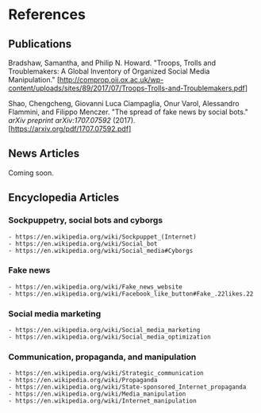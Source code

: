 # References

## Publications
Bradshaw, Samantha, and Philip N. Howard. "Troops, Trolls and Troublemakers: A Global Inventory of Organized Social Media Manipulation." [http://comprop.oii.ox.ac.uk/wp-content/uploads/sites/89/2017/07/Troops-Trolls-and-Troublemakers.pdf]

Shao, Chengcheng, Giovanni Luca Ciampaglia, Onur Varol, Alessandro Flammini, and Filippo Menczer. "The spread of fake news by social bots." _arXiv preprint arXiv:1707.07592_ (2017). [https://arxiv.org/pdf/1707.07592.pdf]

## News Articles
Coming soon.

## Encyclopedia Articles
### Sockpuppetry, social bots and cyborgs
    - https://en.wikipedia.org/wiki/Sockpuppet_(Internet)
    - https://en.wikipedia.org/wiki/Social_bot
    - https://en.wikipedia.org/wiki/Social_media#Cyborgs
### Fake news
    - https://en.wikipedia.org/wiki/Fake_news_website
    - https://en.wikipedia.org/wiki/Facebook_like_button#Fake_.22likes.22
### Social media marketing
    - https://en.wikipedia.org/wiki/Social_media_marketing
    - https://en.wikipedia.org/wiki/Social_media_optimization
### Communication, propaganda, and manipulation
    - https://en.wikipedia.org/wiki/Strategic_communication
    - https://en.wikipedia.org/wiki/Propaganda
    - https://en.wikipedia.org/wiki/State-sponsored_Internet_propaganda
    - https://en.wikipedia.org/wiki/Media_manipulation
    - https://en.wikipedia.org/wiki/Internet_manipulation
